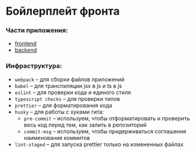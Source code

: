 # Бойлерплейт фронта

### Части приложения:

- [frontend](./frontend)
- [backend](./backend)

### Инфраструктура:

- `webpack` – для сборки файлов приложений
- `babel` – для транспиляции jsx в js и ts в js
- `eslint` – для проверки кода и единого стиля
- `typescript checks` – для проверки типов
- `prettier` – для форматирования кода
- `husky` – для работы с хуками гита:
  - `pre-commit` – используем, чтобы отформатировать и проверить весь код перед тем, как залить в репозиторий
  - `commit-msg` – используем, чтобы придерживаться соглашения наименования коммитов
- `lint-staged` – для запуска prettier только на измененных файлах
